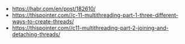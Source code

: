 * https://habr.com/en/post/182610/
* https://thispointer.com//c-11-multithreading-part-1-three-different-ways-to-create-threads/
* https://thispointer.com//c11-multithreading-part-2-joining-and-detaching-threads/
